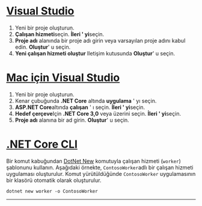 # <a name="visual-studiotabvisual-studio"></a>[Visual Studio](#tab/visual-studio)

1. Yeni bir proje oluşturun.
1. **Çalışan hizmeti**seçin. **İleri ' yi**seçin.
1. **Proje adı** alanında bir proje adı girin veya varsayılan proje adını kabul edin. **Oluştur**' u seçin.
1. **Yeni çalışan hizmeti oluştur** Iletişim kutusunda **Oluştur**' u seçin.

# <a name="visual-studio-for-mactabvisual-studio-mac"></a>[Mac için Visual Studio](#tab/visual-studio-mac)

1. Yeni bir proje oluşturun.
1. Kenar çubuğunda **.NET Core** altında **uygulama** ' yı seçin.
1. **ASP.NET Core**altında **çalışan** ' ı seçin. **İleri ' yi**seçin.
1. **Hedef çerçeve**Için **.NET Core 3,0** veya üzerini seçin. **İleri ' yi**seçin.
1. **Proje adı** alanına bir ad girin. **Oluştur**' u seçin.

# <a name="net-core-clitabnetcore-cli"></a>[.NET Core CLI](#tab/netcore-cli)

Bir komut kabuğundan [DotNet New](/dotnet/core/tools/dotnet-new) komutuyla çalışan hizmeti (`worker`) şablonunu kullanın. Aşağıdaki örnekte, `ContosoWorker`adlı bir çalışan hizmeti uygulaması oluşturulur. Komut yürütüldüğünde `ContosoWorker` uygulamasının bir klasörü otomatik olarak oluşturulur.

```dotnetcli
dotnet new worker -o ContosoWorker
```

---
